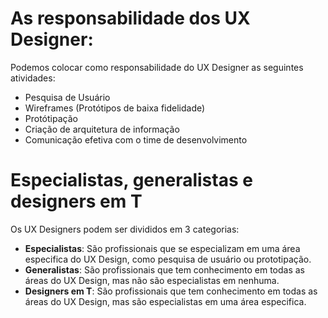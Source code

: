# As responsabilidade dos UX Designer:
Podemos colocar como responsabilidade do UX Designer as seguintes atividades:
- Pesquisa de Usuário
- Wireframes (Protótipos de baixa fidelidade)
- Protótipação
- Criação de arquitetura de informação
- Comunicação efetiva com o time de desenvolvimento

# Especialistas, generalistas e designers em T
Os UX Designers podem ser divididos em 3 categorias:
- **Especialistas**: São profissionais que se especializam em uma área especifica do UX Design, como pesquisa de usuário ou prototipação.
- **Generalistas**: São profissionais que tem conhecimento em todas as áreas do UX Design, mas não são especialistas em nenhuma.
- **Designers em T**: São profissionais que tem conhecimento em todas as áreas do UX Design, mas são especialistas em uma área especifica.
